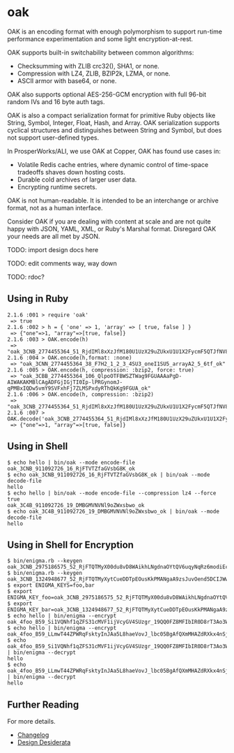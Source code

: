 # oak

OAK is an encoding format with enough polymorphism to support run-time
performance experimentation and some light encryption-at-rest.

OAK supports built-in switchability between common algorithms:

  - Checksumming with ZLIB crc32(), SHA1, or none.
  - Compression with LZ4, ZLIB, BZIP2k, LZMA, or none.
  - ASCII armor with base64, or none.

OAK also supports optional AES-256-GCM encryption with full 96-bit
random IVs and 16 byte auth tags.

OAK is also a compact serialization format for primitive Ruby objects
like String, Symbol, Integer, Float, Hash, and Array.  OAK
serialization supports cyclical structures and distinguishes between
String and Symbol, but does not support user-defined types.

In ProsperWorks/ALI, we use OAK at Copper, OAK has found use cases in:

  - Volatile Redis cache entries, where dynamic control of time-space
    tradeoffs shaves down hosting costs.
  - Durable cold archives of larger user data.
  - Encrypting runtime secrets.

OAK is not human-readable.  It is intended to be an interchange or
archive format, not as a human interface.

Consider OAK if you are dealing with content at scale and are not
quite happy with JSON, YAML, XML, or Ruby's Marshal format.  Disregard
OAK your needs are all met by JSON.

TODO: import design docs here

TODO: edit comments way, way down

TODO: rdoc?

## Using in Ruby
```
2.1.6 :001 > require 'oak'
 => true
2.1.6 :002 > h = { 'one' => 1, 'array' => [ true, false ] }
 => {"one"=>1, "array"=>[true, false]}
2.1.6 :003 > OAK.encode(h)
 => "oak_3CNB_2774455364_51_RjdIMl8xXzJfM180U1UzX29uZUkxU1U1X2FycmF5QTJfNV82dGY_ok"
2.1.6 :004 > OAK.encode(h,format: :none)
 => "oak_3CNN_2774455364_38_F7H2_1_2_3_4SU3_oneI1SU5_arrayA2_5_6tf_ok"
2.1.6 :005 > OAK.encode(h, compression: :bzip2, force: true)
 => "oak_3CBB_2774455364_106_QlpoOTFBWSZTWag9FGUAAAaPgD-AIWAKAKMBlCAgADFGjIGjTI0Ip-lPRGynomJ-qPMBxIQDw5vmY9SVFxhFj7ZLMSPxdyRThQkKg9FGUA_ok"
2.1.6 :006 > OAK.encode(h, compression: :bzip2)
 => "oak_3CNB_2774455364_51_RjdIMl8xXzJfM180U1UzX29uZUkxU1U1X2FycmF5QTJfNV82dGY_ok"
2.1.6 :007 > OAK.decode('oak_3CNB_2774455364_51_RjdIMl8xXzJfM180U1UzX29uZUkxU1U1X2FycmF5QTJfNV82dGY_ok')
 => {"one"=>1, "array"=>[true, false]}
```

## Using in Shell
```
$ echo hello | bin/oak --mode encode-file
oak_3CNB_911092726_16_RjFTVTZfaGVsbG8K_ok
$ echo oak_3CNB_911092726_16_RjFTVTZfaGVsbG8K_ok | bin/oak --mode decode-file
hello
$ echo hello | bin/oak --mode encode-file --compression lz4 --force true
oak_3C4B_911092726_19_DMBGMVNVNl9oZWxsbwo_ok
$ echo oak_3C4B_911092726_19_DMBGMVNVNl9oZWxsbwo_ok | bin/oak --mode decode-file
hello
```

## Using in Shell for Encryption
```
$ bin/enigma.rb --keygen
oak_3CNB_2975186575_52_RjFTQTMyX00du8vD8WAikhLNgdnaOYtQV6uqyNqRz6modiEcJHOl_ok
$ bin/enigma.rb --keygen
oak_3CNB_1324948677_52_RjFTQTMyXytCueDDTpEOusKkPMANgaA9zsJuvOend5DCIJWwJdjC_ok
$ export ENIGMA_KEYS=foo,bar
$ export ENIGMA_KEY_foo=oak_3CNB_2975186575_52_RjFTQTMyX00du8vD8WAikhLNgdnaOYtQV6uqyNqRz6modiEcJHOl_ok
$ export ENIGMA_KEY_bar=oak_3CNB_1324948677_52_RjFTQTMyXytCueDDTpEOusKkPMANgaA9zsJuvOend5DCIJWwJdjC_ok
$ echo hello | bin/enigma --encrypt
oak_4foo_B59_Si1VQNhf1qZFS31cMVF1ijVcyGV4SUzgr_19QQ0FZ8MFIbIR0D8rT3Ao3W8_ok
$ echo hello | bin/enigma --encrypt
oak_4foo_B59_LLmwT44ZPWRqFsktyInJAa5L8haeVovJ_lbc05BgAfQXmMHAZdRXkx4nSj4_ok
$ echo oak_4foo_B59_Si1VQNhf1qZFS31cMVF1ijVcyGV4SUzgr_19QQ0FZ8MFIbIR0D8rT3Ao3W8_ok | bin/enigma --decrypt
hello
$ echo oak_4foo_B59_LLmwT44ZPWRqFsktyInJAa5L8haeVovJ_lbc05BgAfQXmMHAZdRXkx4nSj4_ok | bin/enigma --decrypt
hello
```

## Further Reading

For more details.

- [Changelog](CHANGELOG.md)
- [Design Desiderata](DESIDERATA.md)

